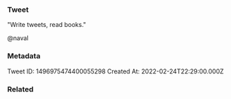 ### Tweet
"Write tweets, read books."

@naval

### Metadata
Tweet ID: 1496975474400055298
Created At: 2022-02-24T22:29:00.000Z

### Related

